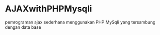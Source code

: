 # AJAXwithPHPMysqli
pemrograman ajax sederhana menggunakan PHP MySqli yang tersambung dengan data base
